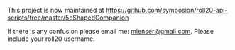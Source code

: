 This project is now maintained at https://github.com/symposion/roll20-api-scripts/tree/master/5eShapedCompanion

If there is any confusion please email me: mlenser@gmail.com. Please include your roll20 username.